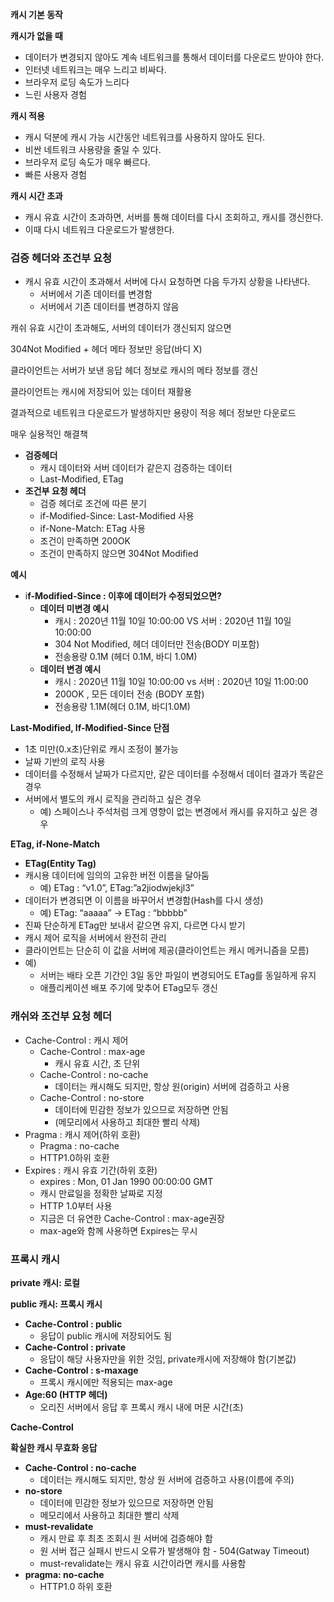 **캐시 기본 동작**

**캐시가 없을 때**

- 데이터가 변경되지 않아도 계속 네트워크를 통해서 데이터를 다운로드 받아야 한다.
- 인터넷 네트워크는 매우 느리고 비싸다.
- 브라우저 로딩 속도가 느리다
- 느린 사용자 경험

**캐시 적용**

- 캐시 덕분에 캐시 가능 시간동안 네트워크를 사용하지 않아도 된다.
- 비싼 네트워크 사용량을 줄일 수 있다.
- 브라우저 로딩 속도가 매우 빠르다.
- 빠른 사용자 경험

**캐시 시간 초과** 

- 캐시 유효 시간이 초과하면, 서버를 통해 데이터를 다시 조회하고, 캐시를 갱신한다.
- 이때 다시 네트워크 다운로드가 발생한다.

### 검증 헤더와 조건부 요청

- 캐시 유효 시간이 초과해서 서버에 다시 요청하면 다음 두가지 상황을 나타낸다.
    - 서버에서 기존 데이터를 변경함
    - 서버에서 기존 데이터를 변경하지 않음

캐쉬 유효 시간이 초과해도, 서버의 데이터가 갱신되지 않으면

304Not Modified + 헤더 메타 정보만 응답(바디 X)

클라이언트는 서버가 보낸 응답 헤더 정보로 캐시의 메타 정보를 갱신

클라이언트는 캐시에 저장되어 있는 데이터 재활용

결과적으로 네트워크 다운로드가 발생하지만 용량이 적응 헤더 정보만 다운로드

매우 실용적인 해결책

- **검증헤더**
    - 캐시 데이터와 서버 데이터가 같은지 검증하는 데이터
    - Last-Modified, ETag
- **조건부 요청 헤더**
    - 검증 헤더로 조건에 따른 분기
    - if-Modified-Since: Last-Modified 사용
    - if-None-Match: ETag 사용
    - 조건이 만족하면 200OK
    - 조건이 만족하지 않으면 304Not Modified

**예시** 

- i**f-Modified-Since : 이후에 데이터가 수정되었으면?**
    - **데이터 미변경 예시**
        - 캐시 : 2020년 11월 10일 10:00:00 VS 서버 : 2020년 11월 10일 10:00:00
        - 304 Not Modified, 헤더 데이터만 전송(BODY 미포함)
        - 전송용량 0.1M (헤더 0.1M, 바디 1.0M)
    - **데이터 변경 예시**
        - 캐시 : 2020년 11월 10일 10:00:00 vs 서버 : 2020년 10일 11:00:00
        - 200OK , 모든 데이터 전송 (BODY 포함)
        - 전송용량 1.1M(헤더 0.1M, 바디1.0M)

**Last-Modified, If-Modified-Since 단점**

- 1초 미만(0.x초)단위로 캐시 조정이 불가능
- 날짜 기반의 로직 사용
- 데이터를 수정해서 날짜가 다르지만, 같은 데이터를 수정해서 데이터 결과가 똑같은 경우
- 서버에서 별도의 캐시 로직을 관리하고 싶은 경우
    - 예) 스페이스나 주석처럼 크게 영향이 없는 변경에서 캐시를 유지하고 싶은 경우
    

**ETag, if-None-Match**

- **ETag(Entity Tag)**
- 캐시용 데이터에 임의의 고유한 버전 이름을 달아둠
    - 예) ETag : “v1.0”, ETag:”a2jiodwjekjl3”
- 데이터가 변경되면 이 이름을 바꾸어서 변경함(Hash를 다시 생성)
    - 예) ETag: “aaaaa” → ETag : “bbbbb”
- 진짜 단순하게 ETag만 보내서 같으면 유지, 다르면 다시 받기
- 캐시 제어 로직을 서버에서 완전히 관리
- 클라이언트는 단순히 이 값을 서버에 제공(클라이언트는 캐시 메커니즘을 모름)
- 예)
    - 서버는 배타 오픈 기간인 3일 동안 파일이 변경되어도 ETag를 동일하게 유지
    - 애플리케이션 배포 주기에 맞추어 ETag모두 갱신

### 캐쉬와 조건부 요청 헤더

- Cache-Control : 캐시 제어
    - Cache-Control : max-age
        - 캐시 유효 시간, 초 단위
    - Cache-Control : no-cache
        - 데이터는 캐시해도 되지만, 항상 원(origin) 서버에 검증하고 사용
    - Cache-Control : no-store
        - 데이터에 민감한 정보가 있으므로 저장하면 안됨
        - (메모리에서 사용하고 최대한 빨리 삭제)
- Pragma : 캐시 제어(하위 호환)
    - Pragma : no-cache
    - HTTP1.0하위 호환
- Expires : 캐시 유효 기간(하위 호환)
    - expires : Mon, 01 Jan 1990 00:00:00 GMT
    - 캐시 만료일을 정확한 날짜로 지정
    - HTTP 1.0부터 사용
    - 지금은 더 유연한 Cache-Control : max-age권장
    - max-age와 함께 사용하면 Expires는 무시

### 프록시 캐시

**private 캐시: 로컬** 

**public 캐시: 프록시 캐시**

- **Cache-Control : public**
    - 응답이 public 캐시에 저장되어도 됨
- **Cache-Control : private**
    - 응답이 해당 사용자만을 위한 것임, private캐시에 저장해야 함(기본값)
- **Cache-Control : s-maxage**
    - 프록시 캐시에만 적용되는 max-age
- **Age:60 (HTTP 헤더)**
    - 오리진 서버에서 응답 후 프록시 캐시 내에 머문 시간(초)

**Cache-Control**

**확실한 캐시 무효화 응답**

- **Cache-Control : no-cache**
    - 데이터는 캐시해도 되지만, 항상 원 서버에 검증하고 사용(이름에 주의)
- **no-store**
    - 데이터에 민감한 정보가 있으므로 저장하면 안됨
    - 메모리에서 사용하고 최대한 빨리 삭제
- **must-revalidate**
    - 캐시 만료 후 최초 조회시 원 서버에 검증해야 함
    - 원 서버 접근 실패시 반드시 오류가 발생해야 함 - 504(Gatway Timeout)
    - must-revalidate는 캐시 유효 시간이라면 캐시를 사용함
- **pragma: no-cache**
    - HTTP1.0 하위 호환
